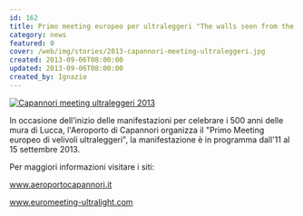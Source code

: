 ```yaml
---
id: 162
title: Primo meeting europeo per ultraleggeri "The walls seen from the sky"
category: news
featured: 0
cover: /web/img/stories/2013-capannori-meeting-ultraleggeri.jpg
created: 2013-09-06T08:00:00
updated: 2013-09-06T08:00:00
created_by: Ignazio
---
```


<a href="/web/img/stories/2013-capannori-meeting-ultraleggeri.jpg" target="_blank">
    <img alt="Capannori meeting ultraleggeri 2013" class="float-start mr-3 w-[300px]" src="/web/img/stories/2013-capannori-meeting-ultraleggeri.jpg"/>
</a>

In occasione dell'inizio delle manifestazioni per celebrare i 500 anni delle mura di Lucca, l'Aeroporto di Capannori organizza il "Primo Meeting europeo di velivoli ultraleggeri", la manifestazione è in programma dall'11 al 15 settembre 2013.

Per maggiori informazioni visitare i siti:

<a target="_blank" href="https://www.aeroportocapannori.it/">www.aeroportocapannori.it</a>

<a target="_blank" href="https://www.euromeeting-ultralight.com/">www.euromeeting-ultralight.com</a>
